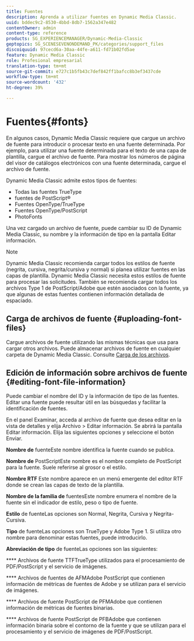 ```yaml
---
title: Fuentes
description: Aprenda a utilizar fuentes en Dynamic Media Classic.
uuid: bddec9c2-8530-4bbd-8db7-1562a347e482
contentOwner: admin
content-type: reference
products: SG_EXPERIENCEMANAGER/Dynamic-Media-Classic
geptopics: SG_SCENESEVENONDEMAND_PK/categories/support_files
discoiquuid: 97cecd6a-30aa-44fe-a611-fd71b02fd5ae
feature: Dynamic Media Classic
role: Profesional empresarial
translation-type: tm+mt
source-git-commit: e727c1b5fb43c7def842ff1bafcc8b3ef3437cde
workflow-type: tm+mt
source-wordcount: '432'
ht-degree: 39%

---
```



# Fuentes{#fonts}

En algunos casos, Dynamic Media Classic requiere que cargue un archivo de fuente para introducir o procesar texto en una fuente determinada. Por ejemplo, para utilizar una fuente determinada para el texto de una capa de plantilla, cargue el archivo de fuente. Para mostrar los números de página del visor de catálogos electrónicos con una fuente determinada, cargue el archivo de fuente.

Dynamic Media Classic admite estos tipos de fuentes:

* Todas las fuentes TrueType
* fuentes de PostScript®
* Fuentes OpenType/TrueType
* Fuentes OpenType/PostScript
* PhotoFonts

Una vez cargado un archivo de fuente, puede cambiar su ID de Dynamic Media Classic, su nombre y la información de tipo en la pantalla Editar información.

>[!NOTE]
>
>Dynamic Media Classic recomienda cargar todos los estilos de fuente (negrita, cursiva, negrita/cursiva y normal) si planea utilizar fuentes en las capas de plantilla. Dynamic Media Classic necesita estos estilos de fuente para procesar las solicitudes. También se recomienda cargar todos los archivos Type 1 de PostScript/Adobe que estén asociados con la fuente, ya que algunas de estas fuentes contienen información detallada de espaciado.

## Carga de archivos de fuente  {#uploading-font-files}

Cargue archivos de fuente utilizando las mismas técnicas que usa para cargar otros archivos. Puede almacenar archivos de fuente en cualquier carpeta de Dynamic Media Classic. Consulte [Carga de los archivos](uploading-files.md#uploading_your_files).

## Edición de información sobre archivos de fuente  {#editing-font-file-information}

Puede cambiar el nombre del ID y la información de tipo de las fuentes. Editar una fuente puede resultar útil en las búsquedas y facilitar la identificación de fuentes.

En el panel Examinar, acceda al archivo de fuente que desea editar en la vista de detalles y elija Archivo > Editar información. Se abrirá la pantalla Editar información. Elija las siguientes opciones y seleccione el botón Enviar.

**Nombre de** fuenteEste nombre identifica la fuente cuando se publica.

**Nombre de** PostScriptEste nombre es el nombre completo de PostScript para la fuente. Suele referirse al grosor o el estilo.

**Nombre RTF** Este nombre aparece en un menú emergente del editor RTF donde se crean las capas de texto de la plantilla.

**Nombre de la familia de** fuentesEste nombre enumera el nombre de la fuente sin el indicador de estilo, peso o tipo de fuente.

**Estilo** de fuenteLas opciones son Normal, Negrita, Cursiva y Negrita-Cursiva.

**Tipo** de fuenteLas opciones son TrueType y Adobe Type 1. Si utiliza otro nombre para denominar estas fuentes, puede introducirlo.

**Abreviación de tipo** de fuenteLas opciones son las siguientes:

**** Archivos de fuente TTFTrueType utilizados para el procesamiento de PDF/PostScript y el servicio de imágenes.

**** Archivos de fuentes de AFMAdobe PostScript que contienen información de métricas de fuentes de Adobe y se utilizan para el servicio de imágenes.

**** Archivos de fuente PostScript de PFMAdobe que contienen información de métricas de fuentes binarias.

**** Archivos de fuente PostScript de PFBAdobe que contienen información binaria sobre el contorno de la fuente y que se utilizan para el procesamiento y el servicio de imágenes de PDF/PostScript.
